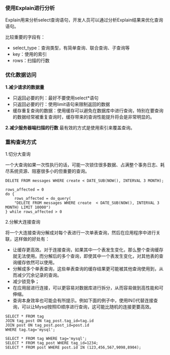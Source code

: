 ### 使用Explain进行分析

Explain用来分析select查询语句，开发人员可以通过分析Explain结果来优化查询语句。

比较重要的字段有：
- select_type：查询类型，有简单查询、联合查询、子查询等
- key：使用的索引
- rows：扫描的行数

### 优化数据访问

**1.减少请求的数据量**
- 只返回必要的列：最好不要使用select*语句
- 只返回必要的行：使用limit语句来限制返回的数据
- 缓存重复查询的数据：使用缓存可以避免在数据库中进行查询，特别在要查询的数据经常被重复查询时，缓存带来的查询性能提升将会是非常明显的。

**2.减少服务器端扫描的行数**
最有效的方式是使用索引来覆盖查询。

### 重构查询方式

1.切分大查询

一个大查询如果一次性执行的话，可能一次锁住很多数据、占满整个事务日志、耗尽系统资源、阻塞很多小的但重要的查询。

```mysql
DELETE FROM messages WHERE create < DATE_SUB(NOW(), INTERVAL 3 MONTH);
```

```mysql
rows_affected = 0
do {
    rows_affected = do_query(
    "DELETE FROM messages WHERE create  < DATE_SUB(NOW(), INTERVAL 3 MONTH) LIMIT 10000")
} while rows_affected > 0
```

2.分解大连接查询

将一个大连接查询分解成对每个表进行一次单表查询，然后在应用程序中进行关联，这样做的好处有：

- 让缓存更高效。对于连接查询，如果其中一个表发生变化，那么整个查询缓存就无法使用。而分解后的多个查询，即使其中一个表发生变化，对其他表的查询缓存依然可以使用。
- 分解成多个单表查询，这些单表查询的缓存结果更可能被其他查询使用到，从而减少冗余记录的查询。
- 减少锁竞争；
- 在应用层进行连接，可以更容易对数据库进行拆分，从而容易做到高性能和可伸缩。
- 查询本身效率也可能会有所提示。例如下面的例子中，使用IN()代替连接查询，可以让Mysql按照ID顺序进行查询，这可能比随机的连接更要高效。


```mysql
SELECT * FROM tag
JOIN tag_post ON tag_post.tag_id=tag.id
JOIN post ON tag_post.post_id=post.id
WHERE tag.tag='mysql';
```

```mysql
SELECT * FROM tag WHERE tag='mysql';
SELECT * FROM tag_post WHERE tag_id=1234;
SELECT * FROM post WHERE post.id IN (123,456,567,9098,8904);
```





